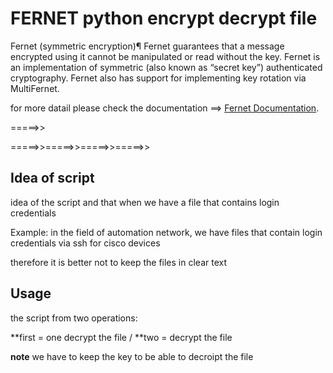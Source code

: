 # FERNET python encrypt decrypt file

Fernet (symmetric encryption)¶
Fernet guarantees that a message encrypted using it cannot be manipulated or read without the key. Fernet is an implementation of symmetric (also known as “secret key”) authenticated cryptography. Fernet also has support for implementing key rotation via MultiFernet.


 for more datail please check the documentation ==> [Fernet Documentation](https://cryptography.io/en/latest/fernet/).
 
=====>>

=====>>=====>>=====>>=====>> 

## Idea of script

idea of the script and that when we have a file that contains login credentials 

Example:  in the field of automation network, we have files that contain login credentials via ssh for cisco devices

therefore it is better not to keep the files in clear text


## Usage

the script from two operations:

**first =  one decrypt the file \/ **two = decrypt the file 

**note** we have to keep the key to be able to decroipt the file
